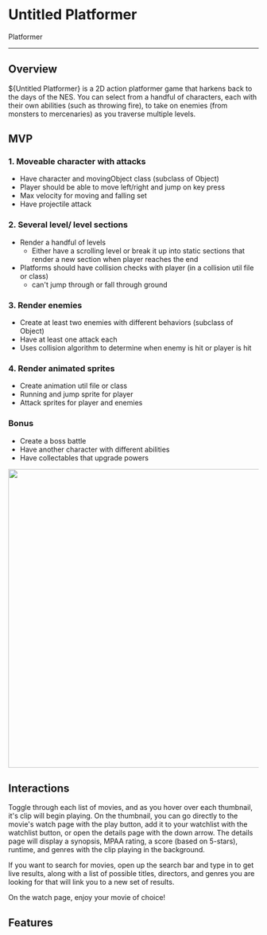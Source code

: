 # Untitled Platformer
Platformer

------

## Overview
${Untitled Platformer} is a 2D action platformer game that harkens back to the days of the NES. You can select from a handful of characters, each with their own abilities (such as throwing fire), to take on enemies (from monsters to mercenaries) as you traverse multiple levels.


## MVP
### 1. Moveable character with attacks 
* Have character and movingObject class (subclass of Object)
* Player should be able to move left/right and jump on key press
* Max velocity for moving and falling set
* Have projectile attack


### 2. Several level/ level sections
* Render a handful of levels
    * Either have a scrolling level or break it up into static sections that render a new section when player reaches the end
* Platforms should have collision checks with player (in a collision util file or class)
    * can't jump through or fall through ground

### 3. Render enemies
* Create at least two enemies with different behaviors (subclass of Object)
* Have at least one attack each
* Uses collision algorithm to determine when enemy is hit or player is hit

### 4. Render animated sprites
* Create animation util file or class
* Running and jump sprite for player
* Attack sprites for player and enemies

### Bonus
* Create a boss battle
* Have another character with different abilities
* Have collectables that upgrade powers

<img src="/Users/appacademystudent/Desktop/Screen Shot 2020-01-05 at 8.07.33 PM.png" width="600" height="auto" align="center"/>

## Interactions
Toggle through each list of movies, and as you hover over each thumbnail, it's clip will begin playing. On the thumbnail, you can go directly to the movie's watch page with the play button, add it to your watchlist with the watchlist button, or open the details page with the down arrow. The details page will display a synopsis, MPAA rating, a score (based on 5-stars), runtime, and genres with the clip playing in the background.

If you want to search for movies, open up the search bar and type in to get live results, along with a list of possible titles, directors, and genres you are looking for that will link you to a new set of results.

On the watch page, enjoy your movie of choice!


## Features
